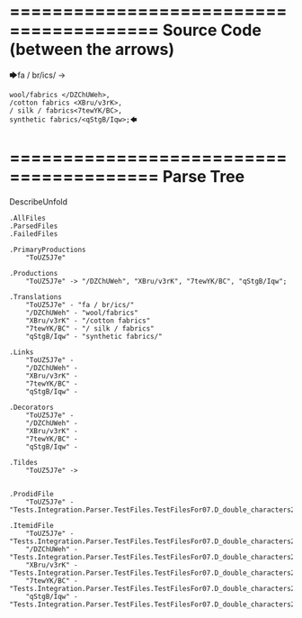 ========================================
Source Code (between the arrows)
========================================

🡆fa / br/ics/ <ToUZ5J7e> ->

    wool/fabrics </DZChUWeh>,
    /cotton fabrics <XBru/v3rK>,
    / silk / fabrics<7tewYK/BC>,
    synthetic fabrics/<qStgB/Iqw>;🡄

========================================
Parse Tree
========================================
DescribeUnfold

    .AllFiles
    .ParsedFiles
    .FailedFiles

    .PrimaryProductions
        "ToUZ5J7e" 

    .Productions
        "ToUZ5J7e" -> "/DZChUWeh", "XBru/v3rK", "7tewYK/BC", "qStgB/Iqw";

    .Translations
        "ToUZ5J7e" - "fa / br/ics/"
        "/DZChUWeh" - "wool/fabrics"
        "XBru/v3rK" - "/cotton fabrics"
        "7tewYK/BC" - "/ silk / fabrics"
        "qStgB/Iqw" - "synthetic fabrics/"

    .Links
        "ToUZ5J7e" - 
        "/DZChUWeh" - 
        "XBru/v3rK" - 
        "7tewYK/BC" - 
        "qStgB/Iqw" - 

    .Decorators
        "ToUZ5J7e" - 
        "/DZChUWeh" - 
        "XBru/v3rK" - 
        "7tewYK/BC" - 
        "qStgB/Iqw" - 

    .Tildes
        "ToUZ5J7e" -> 


    .ProdidFile
        "ToUZ5J7e" - "Tests.Integration.Parser.TestFiles.TestFilesFor07.D_double_characters2.ds"

    .ItemidFile
        "ToUZ5J7e" - "Tests.Integration.Parser.TestFiles.TestFilesFor07.D_double_characters2.ds"
        "/DZChUWeh" - "Tests.Integration.Parser.TestFiles.TestFilesFor07.D_double_characters2.ds"
        "XBru/v3rK" - "Tests.Integration.Parser.TestFiles.TestFilesFor07.D_double_characters2.ds"
        "7tewYK/BC" - "Tests.Integration.Parser.TestFiles.TestFilesFor07.D_double_characters2.ds"
        "qStgB/Iqw" - "Tests.Integration.Parser.TestFiles.TestFilesFor07.D_double_characters2.ds"

